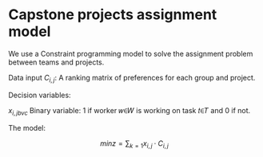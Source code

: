 # Capstone projects assignment model

We use a Constraint programming model to solve the assignment problem between teams and projects.

Data input $C_{i,j}$: A ranking matrix of preferences for each group and project.

Decision variables:

$x_{i,j bvc}$ Binary variable: 1 if worker 𝑤∈𝑊 is working on task 𝑡∈𝑇 and 0 if not.

The model:


$$ min z = \sum_{k=1} x_{i, j} · C_{i,j} $$


